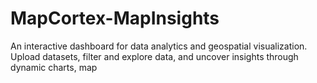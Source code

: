 # MapCortex-MapInsights
An interactive dashboard for data analytics and geospatial visualization. Upload datasets, filter and explore data, and uncover insights through dynamic charts, map
